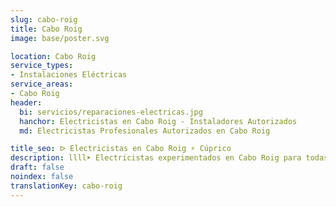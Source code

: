 ```yaml
---
slug: cabo-roig
title: Cabo Roig
image: base/poster.svg

location: Cabo Roig
service_types:
- Instalaciones Eléctricas
service_areas:
- Cabo Roig
header:
  bi: servicios/reparaciones-electricas.jpg
  hanchor: Electricistas en Cabo Roig - Instaladores Autorizados
  md: Electricistas Profesionales Autorizados en Cabo Roig

title_seo: ᐅ Electricistas en Cabo Roig ⚡️ Cúprico
description: llll➤ Electricistas experimentados en Cabo Roig para todas tus necesidades eléctricas. Servicio rápido, eficaz y de confianza ✅ ¡Contáctanos!
draft: false
noindex: false
translationKey: cabo-roig
---
```


